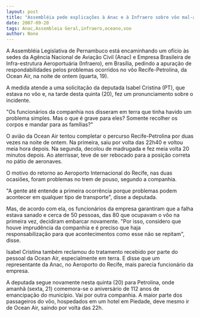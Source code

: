 ```yaml
---
layout: post
title: "Assembléia pede explicações à Anac e à Infraero sobre vôo mal-assombrado da Ocean Air"
date: 2007-09-20
tags: Anac,Assembleia Geral,infraero,oceano,voo
author: None
---
```

A Assembl&eacute;ia Legislativa de Pernambuco&nbsp;est&aacute; encaminhando um of&iacute;cio &agrave;s sedes da Ag&ecirc;ncia Nacional de Avia&ccedil;&atilde;o Civil (Anac) e Empresa Brasileira de Infra-estrutura Aeroportu&aacute;ria (Infraero), em Bras&iacute;lia, pedindo a apura&ccedil;&atilde;o de respondabilidades pelos problemas ocorridos no v&ocirc;o Recife-Petrolina, da Ocean Air, na noite de ontem (quarta, 19). 

A medida atende a uma solicita&ccedil;&atilde;o da deputada Isabel Cristina (PT), que estava no v&ocirc;o e, na tarde desta quinta (20), fez um pronunciamento sobre o incidente. 

&quot;Os funcion&aacute;rios da companhia nos disseram em terra que tinha havido um problema simples. Mas o que &eacute; grave para eles? Somente recolher os corpos e mandar para as fam&iacute;lias?&quot; 

O avi&atilde;o da Ocean Air tentou completar o percurso Recife-Petrolina por duas vezes na noite de ontem. Na primeira, saiu por volta das 22h40 e voltou meia hora depois. Na segunda, decolou de madrugada e fez meia volta 20 minutos depois.&nbsp;Ao aterrissar, teve de ser rebocado para a posi&ccedil;&atilde;o correta no p&aacute;tio de aeronaves.

O motivo do retorno ao Aeroporto Internacional do Recife, nas duas ocasi&otilde;es, foram problemas no trem de pouso, segundo a companhia. 

&quot;A gente at&eacute; entende a primeira ocorr&ecirc;ncia porque problemas podem acontecer em qualquer tipo de transporte&quot;, disse a deputada. 

Mas, de acordo com ela, os funcion&aacute;rios da empresa garantiram que a falha estava sanado e cerca de 50 pessoas, das 80&nbsp;que ocupavam o v&ocirc;o na primeira vez, decidiram embarcar novamente.&nbsp;&quot;Por isso, considero que houve imprud&ecirc;ncia da companhia e &eacute; preciso que haja responsabiliza&ccedil;&atilde;o&nbsp;para que acontecimentos como esse n&atilde;o se repitam&quot;, disse. 

Isabel Cristina tamb&eacute;m reclamou do tratamento recebido por parte do pessoal da Ocean Air, especialmente em terra. E disse que um representante da Anac, no Aeroporto do Recife, mais parecia funcion&aacute;rio da empresa. 

A deputada segue novamente nesta quinta (20) para Petrolina, onde amanh&atilde; (sexta, 21) comemora-se o anivers&aacute;rio de 112 anos de emancipa&ccedil;&atilde;o do munic&iacute;pio. Vai por outra companhia. A maior parte dos passageiros do v&ocirc;o, hospedados em um hotel em Piedade, deve mesmo ir de Ocean Air, saindo por volta das 22h. 